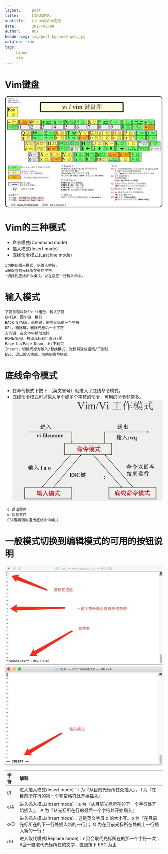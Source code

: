 ```yaml
---
layout:     post
title:      LINUX的Vi
subtitle:   Linux的Vim使用
date:       2017-09-09
author:     HCY
header-img: img/post-bg-ios9-web.jpg
catalog: true
tags:
     Linux
     vim
---
```

# Vim键盘
![vim](https://github.com/Ceneses/Ceneses.github.io/blob/master/img/2017-09-09-1.gif)
# Vim的三种模式
* 命令模式(Command mode)
* 插入模式(Insert mode)
* 底线命令模式(Last line mode)
```
i切换到插入模式，以输入字符。
x删除当前光标所在处的字符。
:切换到底线命令模式，以在最底一行输入命令。
```
# 输入模式
```
字符按键以及Shift组合，输入字符
ENTER，回车键，换行
BACK SPACE，退格键，删除光标前一个字符
DEL，删除键，删除光标后一个字符
方向键，在文本中移动光标
HOME/END，移动光标到行首/行尾
Page Up/Page Down，上/下翻页
Insert，切换光标为输入/替换模式，光标将变成竖线/下划线
ESC，退出输入模式，切换到命令模式
```
# 底线命令模式
* 在命令模式下按下:（英文冒号）就进入了底线命令模式。
* 底线命令模式可以输入单个或多个字符的命令，可用的命令非常多。
![1](https://github.com/Ceneses/Ceneses.github.io/blob/master/img/2017-09-09-2.jpg)
```
 q 退出程序
 w 保存文件
 ESC键可随时退出底线命令模式
```
# 一般模式切换到编辑模式的可用的按钮说明
![3](https://github.com/Ceneses/Ceneses.github.io/blob/master/img/2017-09-09-3.jpg)
![4](https://github.com/Ceneses/Ceneses.github.io/blob/master/img/2017-09-09-4.jpg)

|字符|解释|
|:--|:---|
|i/I|进入插入模式(Insert mode)：i 为『从目前光标所在处插入』， I 为『在目前所在行的第一个非空格符处开始插入』|
|a/A|进入插入模式(Insert mode)：a 为『从目前光标所在的下一个字符处开始插入』， A 为『从光标所在行的最后一个字符处开始插入』|
|o/O|进入插入模式(Insert mode)：这是英文字母 o 的大小写。o 为『在目前光标所在的下一行处插入新的一行』； O 为在目前光标所在处的上一行插入新的一行！|
|r/R|进入取代模式(Replace mode)：r 只会取代光标所在的那一个字符一次；R会一直取代光标所在的文字，直到按下 ESC 为止|
